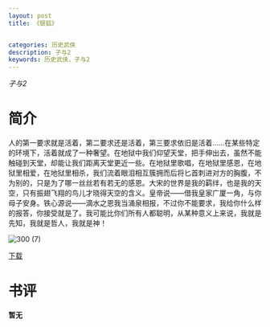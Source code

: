 ```yaml
---
layout: post
title: 《银狐》


categories: 历史武侠
description: 孑与2
keywords: 历史武侠，孑与2
---
```


*孑与2*

# 简介

人的第一要求就是活着，第二要求还是活着，第三要求依旧是活着……在某些特定的环境下，活着就成了一种奢望。在地狱中我们仰望天堂，把手伸出去，虽然不能触碰到天堂，却能让我们距离天堂更近一些。在地狱里歌唱，在地狱里感恩，在地狱里相爱，在地狱里相杀，我们流着眼泪相互簇拥而后将匕首刺进对方的胸腹，不为别的，只是为了哪一丝丝若有若无的感恩。大宋的世界是我的羁绊，也是我的天空，只有振翅飞翔的鸟儿才晓得天空的含义。皇帝说——借我皇家广厦一角，与你母子安身。铁心源说——滴水之恩我当涌泉相报，不过你不能要求，我给你什么样的报答，你接受就是了。我可能比你们所有人都聪明，从某种意义上来说，我就是先知，我就是哲人，我就是神！

![300 (7)](http://tva3.sinaimg.cn/large/008dGP0Fgy1gu2t75izuoj308c0b4gme.jpg)

[下载](https://link.jscdn.cn/1drv/aHR0cHM6Ly8xZHJ2Lm1zL3QvcyFBaGU2R2dNWmVFb2poU2gyNlNzQ2RaOW0tTThRP2U9c0prZG13.txt)

# 书评
**暂无**